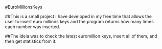 #EuroMillionsKeys

##This is a small project i have developed in my free time that allows the user to insert euro millions keys and the program returns how many times each number was inserted.

##The ideia was to check the latest euromillion keys, insert all of them, and then get statistics from it.